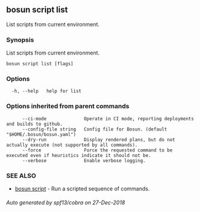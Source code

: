 ## bosun script list

List scripts from current environment.

### Synopsis

List scripts from current environment.

```
bosun script list [flags]
```

### Options

```
  -h, --help   help for list
```

### Options inherited from parent commands

```
      --ci-mode              Operate in CI mode, reporting deployments and builds to github.
      --config-file string   Config file for Bosun. (default "$HOME/.bosun/bosun.yaml")
      --dry-run              Display rendered plans, but do not actually execute (not supported by all commands).
      --force                Force the requested command to be executed even if heuristics indicate it should not be.
      --verbose              Enable verbose logging.
```

### SEE ALSO

* [bosun script](bosun_script.md)	 - Run a scripted sequence of commands.

###### Auto generated by spf13/cobra on 27-Dec-2018
